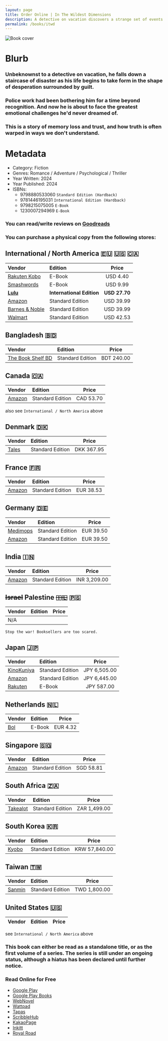 ```yaml
---
layout: page
title: Order Online | In The Wildest Dimensions
description: A detective on vacation discovers a strange set of events that leads him to ultimately question his entire existence. This is a story of memory loss and trust, and how truth is often warped in ways we don't understand.
permalink: /books/itwd
---
```


![Book cover](https://media.discordapp.net/attachments/1001985990065406173/1198964375046860821/pika-1705925773217-1x.png?ex=65c0d196&is=65ae5c96&hm=195ce3c7930be41f0f1786a0df10f5738c8b40599f0ecfda8136c0ce116b36b3&=&format=webp&quality=lossless&width=1130&height=592)

# Blurb
### Unbeknownst to a detective on vacation, he falls down a staircase of disaster as his life begins to take form in the shape of desperation surrounded by guilt.

### Police work had been bothering him for a time beyond recognition. And now he is about to face the greatest emotional challenges he'd never dreamed of.

### This is a story of memory loss and trust, and how truth is often warped in ways we don't understand.

# Metadata
- Category: Fiction
- Genres: Romance / Adventure / Psychological / Thriller
- Year Written: 2024
- Year Published: 2024
- ISBNs:
  - 9798880533060 `Standard Edition (Hardback)`
  - 9781446195031 `International Edition (Hardback)`
  - 9798215075005 `E-Book`
  - 1230007294969 `E-Book`

### You can read/write reviews on [Goodreads](https://www.goodreads.com/book/show/205212890-in-the-wildest-dimensions)
### You can purchase a physical copy from the following stores:

## International / North America 🇪🇺 🇺🇸 🇨🇦
|Vendor|Edition|Price|
|:---|:---|:---:|
|[Rakuten Kobo](https://www.kobo.com/ww/en/ebook/in-the-wildest-dimensions)|E-Book|USD 4.40|
|[Smashwords](https://www.smashwords.com/books/view/1507283)|E-Book|USD 9.99|
|[**Lulu**](https://www.lulu.com/shop/dewan-mukto/in-the-wildest-dimensions/hardcover/product-2mm7282.html)|**International Edition**|**USD 27.70**|
|[Amazon](https://www.amazon.com/Wildest-Dimensions-01-Dewan-Mukto/dp/B0CS4P4QJP/)|Standard Edition|USD 39.99|
|[Barnes & Noble](https://www.barnesandnoble.com/w/in-the-wildest-dimensions-dewan-mukto/1144607531?ean=9798880533060)|Standard Edition|USD 39.99|
|[Walmart](https://www.walmart.com/ip/Cooper-Black-Paperback-9798880654475/5214578258?from=/search)|Standard Edition|USD 42.53|

## Bangladesh 🇧🇩
|Vendor|Edition|Price|
|:---|:---|:---:|
|[The Book Shelf BD](https://www.instagram.com/the_bookshelfbd/)|Standard Edition|BDT 240.00|

## Canada 🇨🇦
|Vendor|Edition|Price|
|:---|:---|:---:|
|[Amazon](https://www.amazon.ca/Wildest-Dimensions-01-Dewan-Mukto/dp/B0CS4P4QJP/)|Standard Edition|CAD 53.70|
also see `International / North America` above

## Denmark 🇩🇰
|Vendor|Edition|Price|
|:---|:---|:---:|
|[Tales](https://tales.dk/in-the-wildest-dimensions_dewan-mukto_9798880533060)|Standard Edition|DKK 367.95|

## France 🇫🇷
|Vendor|Edition|Price|
|:---|:---|:---:|
|[Amazon](https://www.amazon.fr/Wildest-Dimensions-01-Dewan-Mukto/dp/B0CS4P4QJP/)|Standard Edition|EUR 38.53|

## Germany 🇩🇪
|Vendor|Edition|Price|
|:---|:---|:---:|
|[Medimops](https://www.medimops.de/dewan-mukto-in-the-wildest-dimensions-volume-01-gebundene-ausgabe-M0B0CS4P4QJP.html)|Standard Edition|EUR 39.50|
|[Amazon](https://www.amazon.de/Wildest-Dimensions-01-Dewan-Mukto/dp/B0CS4P4QJP)| Standard Edition |EUR 39.50|

## India 🇮🇳
|Vendor|Edition|Price|
|:---|:---|:---:|
|[Amazon](https://www.amazon.in/Wildest-Dimensions-01-Dewan-Mukto/dp/B0CS4P4QJP/)|Standard Edition|INR 3,209.00|

## ~~Israel~~ Palestine ~~🇮🇱~~ 🇵🇸
|Vendor|Edition|Price|
|:---|:---|:---:|
|N/A|||
`Stop the war! Booksellers are too scared.`

## Japan 🇯🇵
|Vendor|Edition|Price|
|:---|:---|:---:|
|[KinoKuniya](https://www.kinokuniya.co.jp/f/dsg-02-9798880533060)|Standard Edition|JPY 6,505.00|
|[Amazon](https://www.amazon.co.jp/Wildest-Dimensions-01-Dewan-Mukto/dp/B0CS4P4QJP/)|Standard Edition|JPY 6,445.00|
|[Rakuten](https://books.rakuten.co.jp/rk/cc396b45503b33cda80f0e97860b762f/?l-id=search-c-item-text-32)|E-Book|JPY 587.00|

## Netherlands 🇳🇱
|Vendor|Edition|Price|
|:---|:---|:---:|
|[Bol](https://www.bol.com/nl/nl/p/itwd-1-in-the-wildest-dimensions/9300000171214590/?bltgh=uRDNeK8rQ1j2XNX8mYFGJA.3_10.12.ProductTitle)|E-Book|EUR 4.32|

## Singapore 🇸🇬
|Vendor|Edition|Price|
|:---|:---|:---:|
|[Amazon](https://www.amazon.sg/Wildest-Dimensions-01-Dewan-Mukto/dp/B0CS4P4QJP/)|Standard Edition|SGD 58.81|

## South Africa 🇿🇦
|Vendor|Edition|Price|
|:---|:---|:---:|
|[Takealot](https://www.takealot.com/in-the-wildest-dimensions-volume-01/PLID94830118)|Standard Edition|ZAR 1,499.00|

## South Korea 🇰🇷
|Vendor|Edition|Price|
|:---|:---|:---:|
|[Kyobo](https://product.kyobobook.co.kr/detail/S000211959815)|Standard Edition|KRW 57,840.00|

## Taiwan 🇹🇼
|Vendor|Edition|Price|
|:---|:---|:---:|
|[Sanmin](https://www.sanmin.com.tw/product/index/012805759)|Standard Edition|TWD 1,800.00|

## United States 🇺🇸
|Vendor|Edition|Price|
|:---|:---|:---:|
see `International / North America` above

### This book can either be read as a standalone title, or as the first volume of a series. The series is still under an ongoing status, although a hiatus has been declared until further notice.

### Read Online for Free
- [Google Play](https://play.google.com/store/books/details?id=GDvtEAAAQBAJ&hl=as&gl=US)
- [Google Play Books](https://books.google.com.bd/books?id=GDvtEAAAQBAJ&num=15&redir_esc=y)
- [WebNovel](https://www.webnovel.com/book/in-the-wildest-dimensions_26226774505461005)
- [Wattpad](https://www.wattpad.com/story/358861326-in-the-wildest-dimensions)
- [Tapas](https://tapas.io/series/Wildest-Dimensions/info)
- [ScribbleHub](https://www.scribblehub.com/series/957576/in-the-wildest-dimensions/)
- [KakaoPage](https://pagestage.kakao.com/novels/83804389)
- [Inkitt](https://www.inkitt.com/stories/thriller/1166667)
- [Royal Road](https://www.royalroad.com/fiction/79201/in-the-wildest-dimensions)
  
